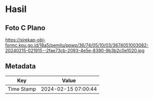 # Hasil

## Foto C Plano

https://sirekap-obj-formc.kpu.go.id/18a5/pemilu/ppwp/36/74/05/10/03/3674051003082-20240215-021915--2fae73cb-2093-4e5e-8390-9b3b2c0e1020.jpg


## Metadata

| Key        | Value               |
| ---------- | ------------------- |
| Time Stamp | 2024-02-15 07:00:44 |



